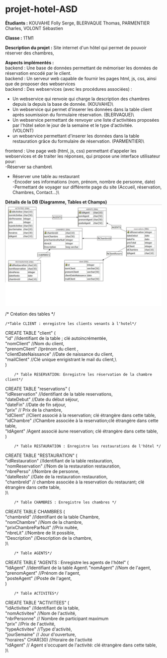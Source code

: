 # projet-hotel-ASD

**Étudiants :** KOUVAHE Folly Serge, BLERVAQUE Thomas, PARMENTIER Charles, VOLONT Sébastien

**Classe :** 1TM1

**Description du projet :** Site internet d'un hôtel qui permet de pouvoir réserver des chambres,

**Aspects implémentés :**\
backend : Une base de données permettant de mémoriser les données de réservation encodé par le client.\
backend : Un serveur web capable de fournir les pages html, js, css, ainsi que de proposer des webservices\
backend : Des webservices (avec les procédures associées) :
- Un webservice qui renvoie qui charge la description des chambres depuis la depuis la base de donnée. (KOUVAHE)\
- Un webservice qui permet d'inserer les données dans la table client  après soumission du formulaire réservation. (BLERVAQUE)\
- Un webservice permettant de renvoyer une liste d'activitées proposées par l'hôtel selon le jour de la semaine et le type d'activitée.\
(VOLONT)
- un webservice permettant d'inserer les données dans la table restauration grâce du formulaire de réservation. (PARMENTIER)\


frontend : Une page web (html, js, css) permettant d'appeler les webservices et de traiter les réponses, qui propose une interface utilisateur pour:\
-Réserver sa chambre\
- Réserver une table au restaurant\
-Encoder ses informations (nom, prénom, nombre de personne, date)\
-Permettant de voyager sur différente page du site (Accueil, réservation, Chambres, Contact...)\

**Détails de la DB (Diagramme, Tables et Champs)**\
<img src="frontend/img/diagramme DB hotel projet.png">

/* Création des tables */

	/*Table CLIENT : enregistre les clients venants à l'hotel*/
CREATE TABLE "client" (\
	"id" //Identifiant de la table ; clé autoincrémentée,\
	"nomClient" //Nom du client,\
	"prenomClient" //prénom du client ,\
	"clientDateNaissance" //Date de naissance du client,\
	"mailClient" //Clé unique enrigistrant le mail du client,\	
) 
		
		/* Table RESERVATION: Enregistre les réservation de la chambre client*/

CREATE TABLE "reservations" (\
	"idReservation" //Identifiant de la table reservations,\
	"dateDebut" //Date du début séjour,\
	"dateFin" //Date de fin séjour,\
	"prix" // Prix de la chambre,\
	"idClient" //Client associé à la reservation; clé étrangère dans cette table,\
	"idChambre" //Chambre associée à la reservation;clé étrangère dans cette table,\
	"IdAgent" /Agent associé àune reservation; clé étrangère dans cette table,\
	)

		/* Table RESTAURATION : Enregistre les restaurations de l'hôtel */
		
CREATE TABLE "RESTAURATION" (\
	"idRestauration" //Identifiant de la table restauration,\
	"nomReservation" //Nom de la restauration restauration,\
	"nbrePerso" //Nombre de personne,\
	"dateResto" //Date de la restauration restauration,\
	"chambreId" // chambre associée à la reservation du restaurant; clé étrangère dans cette table,\
	)\
	
		/* Table CHAMBRES : Enregistre les chambres */
CREATE TABLE CHAMBRES (\
	"chambreId" //Identifiant de la table Chambre,\
	"nomChambre" //Nom de la chambre,\
	"prixChambreParNuit" //Prix nuitée,\
	"nbreLit" //Nombre de lit possible,\
	"Description" //Description de la chambre,\
	)\
		
		/* Table AGENTS*/
CREATE TABLE "AGENTS : Enregistre les agents de l'hôtel" (\
	"IdAgent" //Identifiant de la table Agent\\
	"nomAgent" //Nom de l'agent,\
	"prenomAgent" //Prénom de l'agent,\
	"posteAgent" //Poste de l'agent,\
	)
	
		/* Table ACTIVITES*/
CREATE TABLE "ACTIVITEES" (\
	"idActivitee" //Identifiant de la table,\
	"nomActivitee" //Nom de l'activité,\
	"nbrPersonne" // Nombre de participant maximum\
	"prix" //Prix de l'activité,\
	"typeActivitee" //Type d'activité,\
	"jourSemaine" // Jour d'ouverture,\
	"horaires" CHAR(30) //Horaire de l'activité\
	"idAgent" // Agent s'occupant de l'activité: clé étrangère dans cette table,\
	)\
